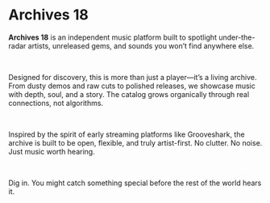 # Archives 18
<p> <strong>Archives 18</strong> is an independent music platform built to spotlight under-the-radar artists, unreleased gems, and sounds you won’t find anywhere else. </p> 
<br> 
<p> Designed for discovery, this is more than just a player—it’s a living archive. From dusty demos and raw cuts to polished releases, we showcase music with depth, soul, and a story. The catalog grows organically through real connections, not algorithms. </p>
<br> 
<p> Inspired by the spirit of early streaming platforms like Grooveshark, the archive is built to be open, flexible, and truly artist-first. No clutter. No noise. Just music worth hearing. </p> 
<br> 
<p> Dig in. You might catch something special before the rest of the world hears it. </p>
